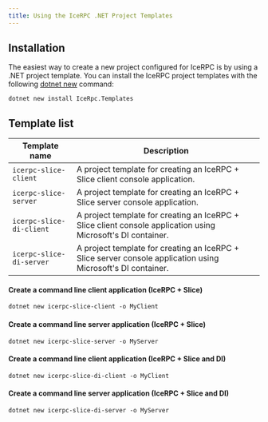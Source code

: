 ```yaml
---
title: Using the IceRPC .NET Project Templates
---
```


## Installation

The easiest way to create a new project configured for IceRPC is by using a .NET project template. You can install the
IceRPC project templates with the following [dotnet new] command:

```shell {% showTitle=false %}
dotnet new install IceRpc.Templates
```

## Template list

| Template name            | Description                                                                                                  |
| ------------------------ | ------------------------------------------------------------------------------------------------------------ |
| `icerpc-slice-client`    | A project template for creating an IceRPC + Slice client console application.                                |
| `icerpc-slice-server`    | A project template for creating an IceRPC + Slice server console application.                                |
| `icerpc-slice-di-client` | A project template for creating an IceRPC + Slice client console application using Microsoft's DI container. |
| `icerpc-slice-di-server` | A project template for creating an IceRPC + Slice server console application using Microsoft's DI container. |

#### Create a command line client application (IceRPC + Slice)

```shell {% showTitle=false %}
dotnet new icerpc-slice-client -o MyClient
```

#### Create a command line server application (IceRPC + Slice)

```shell {% showTitle=false %}
dotnet new icerpc-slice-server -o MyServer
```

#### Create a command line client application (IceRPC + Slice and DI)

```shell {% showTitle=false %}
dotnet new icerpc-slice-di-client -o MyClient
```

#### Create a command line server application (IceRPC + Slice and DI)

```shell {% showTitle=false %}
dotnet new icerpc-slice-di-server -o MyServer
```

[dotnet new]: https://learn.microsoft.com/en-us/dotnet/core/tools/dotnet-new
